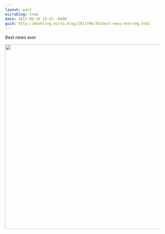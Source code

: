 ```yaml
---
layout: post
microblog: true
date: 2017-06-28 15:51 -0800
guid: http://bbohling.micro.blog/2017/06/28/best-news-everimg.html
---
```

Best news ever

<img src="http://bbohling.micro.blog/uploads/2017/928bdde34d.jpg" width="600" height="600" style="height: auto" />
